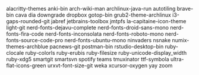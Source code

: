 alacritty-themes
anki-bin
arch-wiki-man
archlinux-java-run
autotiling
brave-bin
cava
dia
downgrade
dropbox
gotop-bin
grub2-theme-archlinux
i3-gaps-rounded-git
jabref
jetbrains-toolbox
jmtpfs
la-capitaine-icon-theme
light-git
nerd-fonts-dejavu-complete
nerd-fonts-droid-sans-mono
nerd-fonts-fira-code
nerd-fonts-inconsolata
nerd-fonts-roboto-mono
nerd-fonts-source-code-pro
nerd-fonts-ubuntu-mono
ninvaders
nsnake
numix-themes-archblue
pacnews-git
postman-bin
rstudio-desktop-bin
ruby-clocale
ruby-colorls
ruby-erubis
ruby-filesize
ruby-unicode-display_width
ruby-xdg5
smartgit
smartsvn
spotify
teams
tmuxinator
ttf-symbola
ultra-flat-icons-green
urxvt-font-size-git
weka
xcursor-oxygen
yay
zoom
